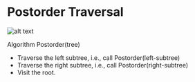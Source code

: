 # Postorder Traversal

![alt text](https://www.java2blog.com/wp-content/uploads/2014/07/PostOrderTraversalBinaryTree-1.jpg)

Algorithm Postorder(tree)
 *  Traverse the left subtree, i.e., call Postorder(left-subtree)
 *  Traverse the right subtree, i.e., call Postorder(right-subtree)
 *  Visit the root.
